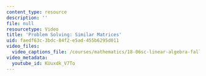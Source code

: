 ```yaml
---
content_type: resource
description: ''
file: null
resourcetype: Video
title: 'Problem Solving: Similar Matrices'
uid: faedf63c-3bdc-84f2-e5ad-455b6295d011
video_files:
  video_captions_file: /courses/mathematics/18-06sc-linear-algebra-fall-2011/resource-index/problem-solving-similar-matrices/KUuxdk_V7To.vtt
video_metadata:
  youtube_id: KUuxdk_V7To
---
```

